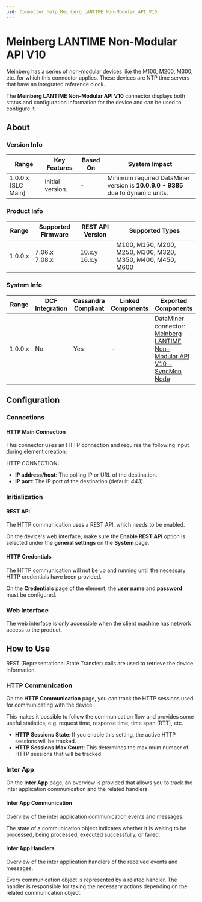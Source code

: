 ```yaml
---
uid: Connector_help_Meinberg_LANTIME_Non-Modular_API_V10
---
```


# Meinberg LANTIME Non-Modular API V10

Meinberg has a series of non-modular devices like the M100, M200, M300, etc. for which this connector applies. These devices are NTP time servers that have an integrated reference clock.

The **Meinberg LANTIME Non-Modular API V10** connector displays both status and configuration information for the device and can be used to configure it.

## About

### Version Info

| Range                | Key Features     | Based On     | System Impact                                                                   |
|----------------------|------------------|--------------|---------------------------------------------------------------------------------|
| 1.0.0.x [SLC Main]   | Initial version. | -            | Minimum required DataMiner version is **10.0.9.0 - 9385** due to dynamic units. |

### Product Info

| Range     | Supported Firmware     | REST API Version     | Supported Types                                            |
|-----------|------------------------|----------------------|------------------------------------------------------------|
| 1.0.0.x   | 7.06.x<br>7.08.x       | 10.x.y<br>16.x.y     | M100, M150, M200, M250, M300, M320, M350, M400, M450, M600 |

### System Info

| Range | DCF Integration | Cassandra Compliant | Linked Components | Exported Components |
|--|--|--|--|--|
| 1.0.0.x | No | Yes | - | DataMiner connector: [Meinberg LANTIME Non-Modular API V10 - SyncMon Node](xref:Connector_help_Meinberg_LANTIME_Non-Modular_API_V10_-_SyncMon_Node) |

## Configuration

### Connections

#### HTTP Main Connection

This connector uses an HTTP connection and requires the following input during element creation:

HTTP CONNECTION:

- **IP address/host**: The polling IP or URL of the destination.
- **IP port**: The IP port of the destination (default: *443*).

### Initialization

#### REST API

The HTTP communication uses a REST API, which needs to be enabled.

On the device's web interface, make sure the **Enable REST API** option is selected under the **general settings** on the **System** page.

#### HTTP Credentials

The HTTP communication will not be up and running until the necessary HTTP credentials have been provided.

On the **Credentials** page of the element, the **user name** and **password** must be configured.

### Web Interface

The web interface is only accessible when the client machine has network access to the product.

## How to Use

REST (Representational State Transfer) calls are used to retrieve the device information.

### HTTP Communication

On the **HTTP Communication** page, you can track the HTTP sessions used for communicating with the device.

This makes it possible to follow the communication flow and provides some useful statistics, e.g. request time, response time, time span (RTT), etc.

- **HTTP Sessions State**: If you enable this setting, the active HTTP sessions will be tracked.
- **HTTP Sessions Max Count**: This determines the maximum number of HTTP sessions that will be tracked.

### Inter App

On the **Inter App** page, an overview is provided that allows you to track the inter application communication and the related handlers.

#### Inter App Communication

Overview of the inter application communication events and messages.

The state of a communication object indicates whether it is waiting to be processed, being processed, executed successfully, or failed.

#### Inter App Handlers

Overview of the inter application handlers of the received events and messages.

Every communication object is represented by a related handler. The handler is responsible for taking the necessary actions depending on the related communication object.
